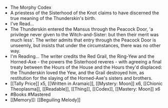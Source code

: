 - The Morphy Codex
- A priestess of the Sisterhood of the Knot claims to have discerned the true meaning of the Thunderskin's birth.
- I've Read...
- The Thunderskin entered the Mansus through the Peacock Door, 'a privilege never given to the Witch-and-Sister: but then their merit was much less'. The writer admits that entry through the Peacock Door is unseemly, but insists that under the circumstances, there was no other way.
- I'm Reading...
  The writer credits the Red Grail, the Ring-Yew and the Horned-Axe - the powers the Sisterhood reveres - with agreeing a final treaty between the Hours of the House and the Hours they'd displaced: the Thunderskin loved the Yew, and the Grail destroyed him, as restitution for the slaying of the Horned-Axe's sisters and brothers.
- [[Tally Price]] x5, [[Written in Aramaic]], [[Mystery: Moon]] x6, [[Chionic Theoplasma]], [[Readable]], [[Thing]], [[Codex]], [[Mastery: Moon]] x6
- #Books #Mastered
- [[Memory]]: [[Beguiling Melody]]
